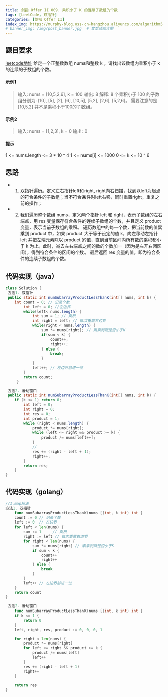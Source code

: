 ```yaml
---
title: 剑指 Offer II 009. 乘积小于 K 的连续子数组的个数
tags: [LeetCode, 双指针]
categories: [剑指 Offer II]
index_img: https://murphy-blog.oss-cn-hangzhou.aliyuncs.com/algorithm5.jpg    # 封面图
# banner_img: /img/post_banner.jpg  # 文章顶部大图
---
```


## 题目要求

[leetcode地址](https://leetcode.cn/problems/ZVAVXX/?envType=study-plan-v2&envId=coding-interviews-special)
给定一个正整数数组 nums和整数 k ，请找出该数组内乘积小于 k 的连续的子数组的个数。

#### 示例1
>
> 输入: nums = [10,5,2,6], k = 100
输出: 8
解释: 8 个乘积小于 100 的子数组分别为: [10], [5], [2], [6], [10,5], [5,2], [2,6], [5,2,6]。
需要注意的是 [10,5,2] 并不是乘积小于100的子数组。

#### 示例2
>
> 输入: nums = [1,2,3], k = 0
输出: 0

#### 提示

1 <= nums.length <= 3 * 10 ^ 4
1 <= nums[i] <= 1000
0 <= k <= 10 ^ 6

## 思路

- 1. 双指针遍历。定义左右指针left和right, right向右扫描，找到以left为起点的符合条件的子数组；当不符合条件时left右移，同时重置right，重复之前的操作；
- 2. 我们遍历整个数组 nums，定义两个指针 left 和 right，表示子数组的左右端点，用 res 变量保存符合条件的连续子数组的个数，并且定义 product 变量，表示当前子数组的乘积。
遍历数组中的每一个数，把当前数的值累乘到 product 中，如果 product 大于等于设定的值 k，向左移动左指针 left 并把左端元素除以 product 的值，直到当前区间内所有数的乘积都小于 k 为止。此时，减去左右端点之间的数的个数加一（因为是左开右闭区间），得到符合条件的区间的个数。
最后返回 res 变量的值，即为符合条件的连续子数组的个数。

## 代码实现（java）

```java
class Solution {
 方法1. 双指针
 public static int numSubarrayProductLessThanK(int[] nums, int k) {
    int count = 0; // 记录个数
        int left = 0; //左边界
        while(left< nums.length) {
            int sum = 1; // 乘积
            int right = left; // 每次重置右边界
            while(right < nums.length) {
                sum *= nums[right]; // 累乘判断是否小于K
                if(sum < k) {
                    count++;
                    right++;
                } else {
                    break;
                }
            }
            left++; // 左边界前进一位
        }
        return count;
     }

 方法2. 滑动窗口
 public static int numSubarrayProductLessThanK(int[] nums, int k) {
    if (k <= 1) return 0;
        int left = 0;
        int right = 0;
        int res = 0;
        int product = 1;
        while (right < nums.length) {
            product *= nums[right];
            while (left <= right && product >= k) {
                product /= nums[left++];
            }
            //
            res += (right - left + 1);
            right++;
        }
        return res;
    }
}
```

## 代码实现（golang）

```go
//1.map解法
方法1. 双指针
    func numSubarrayProductLessThanK(nums []int, k int) int {
    count := 0 // 记录个数
    left := 0  // 左边界
    for left < len(nums) {
        sum := 1     // 乘积
        right := left // 每次重置右边界
        for right < len(nums) {
            sum *= nums[right] // 累乘判断是否小于K
            if sum < k {
                count++
                right++
            } else {
                break
            }
        }
        left++ // 左边界前进一位
    }
    return count
}

 方法2. 滑动窗口
    func numSubarrayProductLessThanK(nums []int, k int) int {
    if k <= 1 {
        return 0
    }
    left, right, res, product := 0, 0, 0, 1

    for right < len(nums) {
        product *= nums[right]
        for left <= right && product >= k {
            product /= nums[left]
            left++
        }
        res += (right - left + 1)
        right++
    }
     
    return res
}
```
